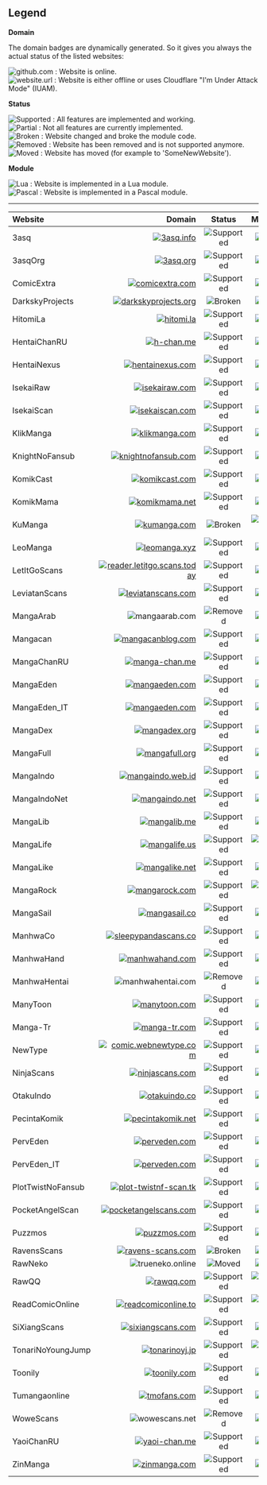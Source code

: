 Legend
------
**Domain**  
  
The domain badges are dynamically generated. So it gives you always the actual status of the listed websites:  
  
![github.com](https://img.shields.io/website/https/github.com.svg?label=github.com&up_message=online&down_message=offline%20%2F%20cf) : Website is online.  
![website.url](https://img.shields.io/website/http/website.url.svg?label=website.url&up_message=online&down_message=offline%20%2F%20cf) : Website is either offline or uses Cloudflare "I'm Under Attack Mode" (IUAM).  
  
**Status**  
  
![Supported](https://img.shields.io/badge/Status-Supported-BrightGreen.svg) : All features are implemented and working.  
![Partial](https://img.shields.io/badge/Status-Partial-yellowgreen.svg) : Not all features are currently implemented.  
![Broken](https://img.shields.io/badge/Status-Broken-red.svg) : Website changed and broke the module code.  
![Removed](https://img.shields.io/badge/Status-Removed-inactive.svg) : Website has been removed and is not supported anymore.  
![Moved](https://img.shields.io/badge/Moved-SomeNewWebsite-blue.svg) : Website has moved (for example to 'SomeNewWebsite').  
  
**Module**  
  
![Lua](https://img.shields.io/badge/Lua-Modulename-blueviolet.svg) : Website is implemented in a Lua module.  
![Pascal](https://img.shields.io/badge/Pascal-Modulename-blue.svg) : Website is implemented in a Pascal module.  
  
---
  
| Website           | Domain                                                                                                                                                                                                                      | Status                                                                      | Module                                                                    |
|:----------------- | ---------------------------------------------------------------------------------------------------------------------------------------------------------------------------------------------------------------------------:|:---------------------------------------------------------------------------:|:-------------------------------------------------------------------------:|
| 3asq              | [![3asq.info](https://img.shields.io/website/https/3asq.info.svg?label=3asq.info&up_message=online&down_message=offline%20%2F%20cf)](https://3asq.info)                                                                     | ![Supported](https://img.shields.io/badge/Status-Supported-BrightGreen.svg) | ![Lua](https://img.shields.io/badge/Lua-WPManga-blueviolet.svg)           |
| 3asqOrg           | [![3asq.org](https://img.shields.io/website/https/3asq.org.svg?label=3asq.org&up_message=online&down_message=offline%20%2F%20cf)](https://3asq.org)                                                                         | ![Supported](https://img.shields.io/badge/Status-Supported-BrightGreen.svg) | ![Lua](https://img.shields.io/badge/Lua-Madara-blueviolet.svg)            |
| ComicExtra        | [![comicextra.com](https://img.shields.io/website/https/comicextra.com.svg?label=comicextra.com&up_message=online&down_message=offline%20%2F%20cf)](https://comicextra.com)                                                 | ![Supported](https://img.shields.io/badge/Status-Supported-BrightGreen.svg) | ![Lua](https://img.shields.io/badge/Lua-ComicExtra-blueviolet.svg)        |
| DarkskyProjects   | [![darkskyprojects.org](https://img.shields.io/website/https/darkskyprojects.org.svg?label=darkskyprojects.org&up_message=online&down_message=offline%20%2F%20cf)](https://darkskyprojects.org)                             | ![Broken](https://img.shields.io/badge/Status-Broken-red.svg)               | ![Lua](https://img.shields.io/badge/Lua-Madara-blueviolet.svg)            |
| HitomiLa          | [![hitomi.la](https://img.shields.io/website/https/hitomi.la.svg?label=hitomi.la&up_message=online&down_message=offline%20%2F%20cf)](https://hitomi.la)                                                                     | ![Supported](https://img.shields.io/badge/Status-Supported-BrightGreen.svg) | ![Lua](https://img.shields.io/badge/Lua-HitomiLa-blueviolet.svg)          |
| HentaiChanRU      | [![h-chan.me](https://img.shields.io/website/http/h-chan.me.svg?label=h-chan.me&up_message=online&down_message=offline%20%2F%20cf)](http://h-chan.me)                                                                       | ![Supported](https://img.shields.io/badge/Status-Supported-BrightGreen.svg) | ![Lua](https://img.shields.io/badge/Lua-MangaChanRu-blueviolet.svg)       |
| HentaiNexus       | [![hentainexus.com](https://img.shields.io/website/https/hentainexus.com.svg?label=hentainexus.com&up_message=online&down_message=offline%20%2F%20cf)](https://hentainexus.com)                                             | ![Supported](https://img.shields.io/badge/Status-Supported-BrightGreen.svg) | ![Lua](https://img.shields.io/badge/Lua-HentaiNexus-blueviolet.svg)       |
| IsekaiRaw         | [![isekairaw.com](https://img.shields.io/website/http/isekairaw.com.svg?label=isekairaw.com&up_message=online&down_message=offline%20%2F%20cf)](http://isekairaw.com)                                                       | ![Supported](https://img.shields.io/badge/Status-Supported-BrightGreen.svg) | ![Lua](https://img.shields.io/badge/Lua-Madara-blueviolet.svg)            |
| IsekaiScan        | [![isekaiscan.com](https://img.shields.io/website/http/isekaiscan.com.svg?label=isekaiscan.com&up_message=online&down_message=offline%20%2F%20cf)](http://isekaiscan.com)                                                   | ![Supported](https://img.shields.io/badge/Status-Supported-BrightGreen.svg) | ![Lua](https://img.shields.io/badge/Lua-Madara-blueviolet.svg)            |
| KlikManga         | [![klikmanga.com](https://img.shields.io/website/https/klikmanga.com.svg?label=klikmanga.com&up_message=online&down_message=offline%20%2F%20cf)](https://klikmanga.com)                                                     | ![Supported](https://img.shields.io/badge/Status-Supported-BrightGreen.svg) | ![Lua](https://img.shields.io/badge/Lua-Madara-blueviolet.svg)            |
| KnightNoFansub    | [![knightnofansub.com](https://img.shields.io/website/https/knightnofansub.com.svg?label=knightnofansub.com&up_message=online&down_message=offline%20%2F%20cf)](https://knightnofansub.com)                                 | ![Supported](https://img.shields.io/badge/Status-Supported-BrightGreen.svg) | ![Lua](https://img.shields.io/badge/Lua-Madara-blueviolet.svg)            |
| KomikCast         | [![komikcast.com](https://img.shields.io/website/https/komikcast.com.svg?label=komikcast.com&up_message=online&down_message=offline%20%2F%20cf)](https://komikcast.com)                                                     | ![Supported](https://img.shields.io/badge/Status-Supported-BrightGreen.svg) | ![Lua](https://img.shields.io/badge/Lua-MangaShiro-blueviolet.svg)        |
| KomikMama         | [![komikmama.net](https://img.shields.io/website/https/komikmama.net.svg?label=komikmama.net&up_message=online&down_message=offline%20%2F%20cf)](https://komikmama.net)                                                     | ![Supported](https://img.shields.io/badge/Status-Supported-BrightGreen.svg) | ![Lua](https://img.shields.io/badge/Lua-MangaShiro-blueviolet.svg)        |
| KuManga           | [![kumanga.com](https://img.shields.io/website/http/kumanga.com.svg?label=kumanga.com&up_message=online&down_message=offline%20%2F%20cf)](http://www.kumanga.com)                                                           | ![Broken](https://img.shields.io/badge/Status-Broken-red.svg)               | ![Pascal](https://img.shields.io/badge/Pascal-KuManga-Blue.svg)           |
| LeoManga          | [![leomanga.xyz](https://img.shields.io/website/https/leomanga.xyz.svg?label=leomanga.xyz&up_message=online&down_message=offline%20%2F%20cf)](https://leomanga.xyz)                                                         | ![Supported](https://img.shields.io/badge/Status-Supported-BrightGreen.svg) | ![Lua](https://img.shields.io/badge/Lua-LeoManga-blueviolet.svg)          |
| LetItGoScans      | [![reader.letitgo.scans.today](https://img.shields.io/website/https/reader.letitgo.scans.today.svg?label=reader.letitgo.scans.today&up_message=online&down_message=offline%20%2F%20cf)](https://reader.letitgo.scans.today) | ![Supported](https://img.shields.io/badge/Status-Supported-BrightGreen.svg) | ![Lua](https://img.shields.io/badge/Lua-ComiCake-blueviolet.svg)          |
| LeviatanScans     | [![leviatanscans.com](https://img.shields.io/website/https/leviatanscans.com.svg?label=leviatanscans.com&up_message=online&down_message=offline%20%2F%20cf)](https://leviatanscans.com)                                     | ![Supported](https://img.shields.io/badge/Status-Supported-BrightGreen.svg) | ![Lua](https://img.shields.io/badge/Lua-Madara-blueviolet.svg)            |
| MangaArab         | ![mangaarab.com](https://img.shields.io/badge/mangaarab.com-Inactive-inactive.svg)                                                                                                                                          | ![Removed](https://img.shields.io/badge/Status-Removed-inactive.svg)        | ![Lua](https://img.shields.io/badge/Lua-Madara-blueviolet.svg)            |
| Mangacan          | [![mangacanblog.com](https://img.shields.io/website/http/mangacanblog.com.svg?label=mangacanblog.com&up_message=online&down_message=offline%20%2F%20cf)](http://mangacanblog.com)                                           | ![Supported](https://img.shields.io/badge/Status-Supported-BrightGreen.svg) | ![Lua](https://img.shields.io/badge/Lua-MangaShiro-blueviolet.svg)        |
| MangaChanRU       | [![manga-chan.me](https://img.shields.io/website/http/manga-chan.me.svg?label=manga-chan.me&up_message=online&down_message=offline%20%2F%20cf)](http://manga-chan.me)                                                       | ![Supported](https://img.shields.io/badge/Status-Supported-BrightGreen.svg) | ![Lua](https://img.shields.io/badge/Lua-MangaChanRu-blueviolet.svg)       |
| MangaEden         | [![mangaeden.com](https://img.shields.io/website/https/mangaeden.com.svg?label=mangaeden.com&up_message=online&down_message=offline%20%2F%20cf)](https://www.mangaeden.com)                                                 | ![Supported](https://img.shields.io/badge/Status-Supported-BrightGreen.svg) | ![Lua](https://img.shields.io/badge/Lua-MangaEden-blueviolet.svg)         |
| MangaEden_IT      | [![mangaeden.com](https://img.shields.io/website/https/mangaeden.com.svg?label=mangaeden.com&up_message=online&down_message=offline%20%2F%20cf)](https://www.mangaeden.com)                                                 | ![Supported](https://img.shields.io/badge/Status-Supported-BrightGreen.svg) | ![Lua](https://img.shields.io/badge/Lua-MangaEden-blueviolet.svg)         |
| MangaDex          | [![mangadex.org](https://img.shields.io/website/https/mangadex.org.svg?label=mangadex.org&up_message=online&down_message=offline%20%2F%20cf)](https://mangadex.org)                                                         | ![Supported](https://img.shields.io/badge/Status-Supported-BrightGreen.svg) | ![Lua](https://img.shields.io/badge/Lua-MangaDex-blueviolet.svg)          |
| MangaFull         | [![mangafull.org](https://img.shields.io/website/https/mangafull.org.svg?label=mangafull.org&up_message=online&down_message=offline%20%2F%20cf)](https://mangafull.org)                                                     | ![Supported](https://img.shields.io/badge/Status-Supported-BrightGreen.svg) | ![Lua](https://img.shields.io/badge/Lua-MangaFull-blueviolet.svg)         |
| MangaIndo         | [![mangaindo.web.id](https://img.shields.io/website/https/mangaindo.web.id.svg?label=mangaindo.web.id&up_message=online&down_message=offline%20%2F%20cf)](https://mangaindo.web.id)                                         | ![Supported](https://img.shields.io/badge/Status-Supported-BrightGreen.svg) | ![Lua](https://img.shields.io/badge/Lua-MangaShiro-blueviolet.svg)        |
| MangaIndoNet      | [![mangaindo.net](https://img.shields.io/website/https/mangaindo.net.svg?label=mangaindo.net&up_message=online&down_message=offline%20%2F%20cf)](https://mangaindo.net)                                                     | ![Supported](https://img.shields.io/badge/Status-Supported-BrightGreen.svg) | ![Lua](https://img.shields.io/badge/Lua-MangaShiro-blueviolet.svg)        |
| MangaLib          | [![mangalib.me](https://img.shields.io/website/https/mangalib.me.svg?label=mangalib.me&up_message=online&down_message=offline%20%2F%20cf)](https://mangalib.me)                                                             | ![Supported](https://img.shields.io/badge/Status-Supported-BrightGreen.svg) | ![Lua](https://img.shields.io/badge/Lua-MangaLib-blueviolet.svg)          |
| MangaLife         | [![mangalife.us](https://img.shields.io/website/https/mangalife.us.svg?label=mangalife.us&up_message=online&down_message=offline%20%2F%20cf)](https://mangalife.us)                                                         | ![Supported](https://img.shields.io/badge/Status-Supported-BrightGreen.svg) | ![Pascal](https://img.shields.io/badge/Pascal-MangaLife-Blue.svg)         |
| MangaLike         | [![mangalike.net](https://img.shields.io/website/https/mangalike.net.svg?label=mangalike.net&up_message=online&down_message=offline%20%2F%20cf)](https://mangalike.net)                                                     | ![Supported](https://img.shields.io/badge/Status-Supported-BrightGreen.svg) | ![Lua](https://img.shields.io/badge/Lua-Madara-blueviolet.svg)            |
| MangaRock         | [![mangarock.com](https://img.shields.io/website/https/mangarock.com.svg?label=mangarock.com&up_message=online&down_message=offline%20%2F%20cf)](https://mangarock.com)                                                     | ![Supported](https://img.shields.io/badge/Status-Supported-BrightGreen.svg) | ![Pascal](https://img.shields.io/badge/Pascal-MangaRock-Blue.svg)         |
| MangaSail         | [![mangasail.co](https://img.shields.io/website/https/mangasail.co.svg?label=mangasail.co&up_message=online&down_message=offline%20%2F%20cf)](https://mangasail.co)                                                         | ![Supported](https://img.shields.io/badge/Status-Supported-BrightGreen.svg) | ![Lua](https://img.shields.io/badge/Lua-MangaTail-blueviolet.svg)         |
| ManhwaCo          | [![sleepypandascans.co](https://img.shields.io/website/https/sleepypandascans.co.svg?label=sleepypandascans.co&up_message=online&down_message=offline%20%2F%20cf)](https://sleepypandascans.co)                             | ![Supported](https://img.shields.io/badge/Status-Supported-BrightGreen.svg) | ![Lua](https://img.shields.io/badge/Lua-ManhwaCo-blueviolet.svg)          |
| ManhwaHand        | [![manhwahand.com](https://img.shields.io/website/https/manhwahand.com.svg?label=manhwahand.com&up_message=online&down_message=offline%20%2F%20cf)](https://manhwahand.com)                                                 | ![Supported](https://img.shields.io/badge/Status-Supported-BrightGreen.svg) | ![Lua](https://img.shields.io/badge/Lua-Madara-blueviolet.svg)            |
| ManhwaHentai      | ![manhwahentai.com](https://img.shields.io/badge/manhwahentai.com-Inactive-inactive.svg)                                                                                                                                    | ![Removed](https://img.shields.io/badge/Status-Removed-inactive.svg)        | ![Lua](https://img.shields.io/badge/Lua-Madara-blueviolet.svg)            |
| ManyToon          | [![manytoon.com](https://img.shields.io/website/https/manytoon.com.svg?label=manytoon.com&up_message=online&down_message=offline%20%2F%20cf)](https://manytoon.com)                                                         | ![Supported](https://img.shields.io/badge/Status-Supported-BrightGreen.svg) | ![Lua](https://img.shields.io/badge/Lua-Madara-blueviolet.svg)            |
| Manga-Tr          | [![manga-tr.com](https://img.shields.io/website/https/manga-tr.com.svg?label=manga-tr.com&up_message=online&down_message=offline%20%2F%20cf)](https://manga-tr.com)                                                         | ![Supported](https://img.shields.io/badge/Status-Supported-BrightGreen.svg) | ![Lua](https://img.shields.io/badge/Lua-MangaTr-blueviolet.svg)           |
| NewType           | [![comic.webnewtype.com](https://img.shields.io/website/https/comic.webnewtype.com.svg?label=comic.webnewtype.com&up_message=online&down_message=offline%20%2F%20cf)](https://comic.webnewtype.com)                         | ![Supported](https://img.shields.io/badge/Status-Supported-BrightGreen.svg) | ![Lua](https://img.shields.io/badge/Lua-NewType-blueviolet.svg)           |
| NinjaScans        | [![ninjascans.com](https://img.shields.io/website/https/ninjascans.com.svg?label=ninjascans.com&up_message=online&down_message=offline%20%2F%20cf)](https://ninjascans.com)                                                 | ![Supported](https://img.shields.io/badge/Status-Supported-BrightGreen.svg) | ![Lua](https://img.shields.io/badge/Lua-Madara-blueviolet.svg)            |
| OtakuIndo         | [![otakuindo.co](https://img.shields.io/website/https/otakuindo.co.svg?label=otakuindo.co&up_message=online&down_message=offline%20%2F%20cf)](https://otakuindo.co)                                                         | ![Supported](https://img.shields.io/badge/Status-Supported-BrightGreen.svg) | ![Lua](https://img.shields.io/badge/Lua-MangaShiro-blueviolet.svg)        |
| PecintaKomik      | [![pecintakomik.net](https://img.shields.io/website/https/pecintakomik.net.svg?label=pecintakomik.net&up_message=online&down_message=offline%20%2F%20cf)](https://www.pecintakomik.net)                                     | ![Supported](https://img.shields.io/badge/Status-Supported-BrightGreen.svg) | ![Lua](https://img.shields.io/badge/Lua-MangaShiro-blueviolet.svg)        |
| PervEden          | [![perveden.com](https://img.shields.io/website/http/perveden.com.svg?label=perveden.com&up_message=online&down_message=offline%20%2F%20cf)](http://www.perveden.com)                                                       | ![Supported](https://img.shields.io/badge/Status-Supported-BrightGreen.svg) | ![Lua](https://img.shields.io/badge/Lua-MangaEden-blueviolet.svg)         |
| PervEden_IT       | [![perveden.com](https://img.shields.io/website/http/perveden.com.svg?label=perveden.com&up_message=online&down_message=offline%20%2F%20cf)](http://www.perveden.com)                                                       | ![Supported](https://img.shields.io/badge/Status-Supported-BrightGreen.svg) | ![Lua](https://img.shields.io/badge/Lua-MangaEden-blueviolet.svg)         |
| PlotTwistNoFansub | [![plot-twistnf-scan.tk](https://img.shields.io/website/https/plot-twistnf-scan.tk.svg?label=plot-twistnf-scan.tk&up_message=online&down_message=offline%20%2F%20cf)](https://www.plot-twistnf-scan.tk)                     | ![Supported](https://img.shields.io/badge/Status-Supported-BrightGreen.svg) | ![Lua](https://img.shields.io/badge/Lua-Madara-blueviolet.svg)            |
| PocketAngelScan   | [![pocketangelscans.com](https://img.shields.io/website/https/pocketangelscans.com.svg?label=pocketangelscans.com&up_message=online&down_message=offline%20%2F%20cf)](https://pocketangelscans.com)                         | ![Supported](https://img.shields.io/badge/Status-Supported-BrightGreen.svg) | ![Lua](https://img.shields.io/badge/Lua-Madara-blueviolet.svg)            |
| Puzzmos           | [![puzzmos.com](https://img.shields.io/website/http/puzzmos.com.svg?label=puzzmos.com&up_message=online&down_message=offline%20%2F%20cf)](http://puzzmos.com)                                                               | ![Supported](https://img.shields.io/badge/Status-Supported-BrightGreen.svg) | ![Lua](https://img.shields.io/badge/Lua-MangaTr-blueviolet.svg)           |
| RavensScans       | [![ravens-scans.com](https://img.shields.io/website/http/ravens-scans.com.svg?label=ravens-scans.com&up_message=online&down_message=offline%20%2F%20cf)](http://ravens-scans.com)                                           | ![Broken](https://img.shields.io/badge/Status-Broken-red.svg)               | ![Lua](https://img.shields.io/badge/Lua-FoOlSlide-blueviolet.svg)         |
| RawNeko           | ![trueneko.online](https://img.shields.io/badge/trueneko.online-Inactive-inactive.svg)                                                                                                                                      | ![Moved](https://img.shields.io/badge/Moved-IsekaiRaw-Blue.svg)             | ![Lua](https://img.shields.io/badge/Lua-Madara-blueviolet.svg)            |
| RawQQ             | [![rawqq.com](https://img.shields.io/website/https/rawqq.com.svg?label=rawqq.com&up_message=online&down_message=offline%20%2F%20cf)](https://rawqq.com)                                                                     | ![Supported](https://img.shields.io/badge/Status-Supported-BrightGreen.svg) | ![Pascal](https://img.shields.io/badge/Lua-Lhscans-blueviolet.svg)        |
| ReadComicOnline   | [![readcomiconline.to](https://img.shields.io/website/https/readcomiconline.to.svg?label=readcomiconline.to&up_message=online&down_message=offline%20%2F%20cf)](https://readcomiconline.to)                                 | ![Supported](https://img.shields.io/badge/Status-Supported-BrightGreen.svg) | ![Pascal](https://img.shields.io/badge/Pascal-KissManga-Blue.svg)         |
| SiXiangScans      | [![sixiangscans.com](https://img.shields.io/website/http/sixiangscans.com.svg?label=sixiangscans.com&up_message=online&down_message=offline%20%2F%20cf)](http://www.sixiangscans.com)                                       | ![Supported](https://img.shields.io/badge/Status-Supported-BrightGreen.svg) | ![Lua](https://img.shields.io/badge/Lua-Madara-blueviolet.svg)            |
| TonariNoYoungJump | [![tonarinoyj.jp](https://img.shields.io/website/https/tonarinoyj.jp.svg?label=tonarinoyj.jp&up_message=online&down_message=offline%20%2F%20cf)](https://tonarinoyj.jp)                                                     | ![Supported](https://img.shields.io/badge/Status-Supported-BrightGreen.svg) | ![Pascal](https://img.shields.io/badge/Pascal-TonariNoYoungJump-Blue.svg) |
| Toonily           | [![toonily.com](https://img.shields.io/website/https/toonily.com.svg?label=toonily.com&up_message=online&down_message=offline%20%2F%20cf)](https://toonily.com)                                                             | ![Supported](https://img.shields.io/badge/Status-Supported-BrightGreen.svg) | ![Lua](https://img.shields.io/badge/Lua-Madara-blueviolet.svg)            |
| Tumangaonline     | [![tmofans.com](https://img.shields.io/website/https/tmofans.com.svg?label=tmofans.com&up_message=online&down_message=offline%20%2F%20cf)](https://tmofans.com)                                                             | ![Supported](https://img.shields.io/badge/Status-Supported-BrightGreen.svg) | ![Lua](https://img.shields.io/badge/Lua-TuMangaOnline-blueviolet.svg)     |
| WoweScans         | ![wowescans.net](https://img.shields.io/badge/wowescans.net-Inactive-inactive.svg)                                                                                                                                          | ![Removed](https://img.shields.io/badge/Status-Removed-inactive.svg)        | ![Lua](https://img.shields.io/badge/Lua-myReaderMangaCMS-blueviolet.svg)  |
| YaoiChanRU        | [![yaoi-chan.me](https://img.shields.io/website/http/yaoi-chan.me.svg?label=yaoi-chan.me&up_message=online&down_message=offline%20%2F%20cf)](http://yaoi-chan.me)                                                           | ![Supported](https://img.shields.io/badge/Status-Supported-BrightGreen.svg) | ![Lua](https://img.shields.io/badge/Lua-MangaChanRu-blueviolet.svg)       |
| ZinManga          | [![zinmanga.com](https://img.shields.io/website/https/zinmanga.com.svg?label=zinmanga.com&up_message=online&down_message=offline%20%2F%20cf)](https://zinmanga.com)                                                         | ![Supported](https://img.shields.io/badge/Status-Supported-BrightGreen.svg) | ![Lua](https://img.shields.io/badge/Lua-Madara-blueviolet.svg)            |
